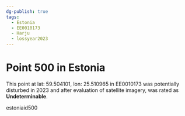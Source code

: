 ```yaml
---
dg-publish: true
tags:
  - Estonia
  - EE0010173
  - Harju
  - lossyear2023
---
```


# Point 500 in Estonia

This point at lat: 59.504101, lon: 25.510965 in EE0010173 was potentially disturbed in 2023 and after evaluation of satellite imagery, was rated as **Undeterminable**.



estoniaid500